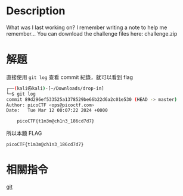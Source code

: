 # Description
What was I last working on? I remember writing a note to help me remember...
You can download the challenge files here:
challenge.zip

# 解題
直接使用 `git log` 查看 commit 紀錄，就可以看到 flag
```bash
┌──(kali㉿kali)-[~/Downloads/drop-in]
└─$ git log
commit 89d296ef533525a1378529be66b22d6a2c01e530 (HEAD -> master)
Author: picoCTF <ops@picoctf.com>
Date:   Tue Mar 12 00:07:22 2024 +0000

    picoCTF{t1m3m@ch1n3_186cd7d7}
```
<!-- flag -->
所以本題 FLAG 
```text
picoCTF{t1m3m@ch1n3_186cd7d7}
```

# 相關指令
[git](../Info/git.md)
